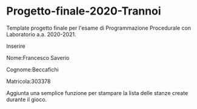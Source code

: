 # Progetto-finale-2020-Trannoi
Template progetto finale per l'esame di Programmazione Procedurale con Laboratorio a.a. 2020-2021.

Inserire

Nome:Francesco Saverio

Cognome:Beccafichi

Matricola:303378

Aggiunta una semplice funzione per stampare la lista delle stanze create durante il gioco.
